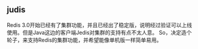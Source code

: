 ## judis
Redis 3.0开始已经有了集群功能，并且已经出了稳定版，说明经过验证可以上线使用。但是Java这边的客户端Jedis对集群的支持有点不太人意。
So，决定造个轮子，来支持Redis的集群功能，并希望能像单机版一样简单易用。

